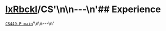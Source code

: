 # [lxRbckl](https://github.com/lxRbckl/lxRbckl/tree/main)/CS'\n\n---\n'## Experience
[`CS449-P main`](https://github.com/ala2q6/CS449-P/blob/main/README.md)'\n\n---\n'